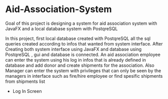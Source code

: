 # Aid-Association-System
Goal of this project is designing a system for aid association system with JavaFX and a local database system with PostqreSQL


In this project, first local database created with PostqreSQL all the sql queries created according to infos that wanted from system interface.
After Creating both system interface using JavaFX and database using PostqreSQL , gui and database is connected. An aid association employee can enter the system
using his log in infos that is already defined in database and add donor and create shipments for the association. Also Manager can enter the system with privileges
that can only be seen by the managers in interface such as fire/hire employee or find spesific shipments from shipments list


- Log In Screen
